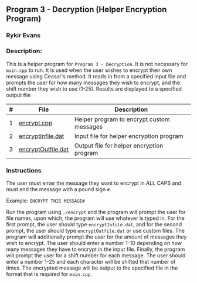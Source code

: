 ## Program 3 - Decryption (Helper Encryption Program)
### Rykir Evans
### Description:

This is a helper program for `Program 3 - Decryption`. It is not necessary for `main.cpp` to run. It is used when the user wishes to encrypt their own message using Ceasar's method. It reads in from a specified input file and prompts the user for how many messages they wish to encrypt, and the shift number they wish to use (1-25). Results are displayed to a specified output file

|   #   | File                                           | Description                                              |
| :---: | ---------------------------------------------- | -------------------------------------------------------- |
|   1   | [encrypt.cpp](./encrypt.cpp)                   | Helper program to encrypt custom messages                |
|   2   | [encryptInfile.dat](./encryptInfile.dat)       | Input file for helper encryption program                 |
|   3   | [encryptOutfile.dat](./encryptOutfile.dat)     | Output file for helper encryption program                |


### Instructions
The user must enter the message they want to encrypt in ALL CAPS and must end the message with a pound sign `#`.

Example: `ENCRYPT THIS MESSAGE#` 

Run the program using `./encrypt` and the program will prompt the user for file names, upon which, the program will use whatever is typed in. For the first prompt, the user should type `encryptInfile.dat`, and for the second prompt, the user should type `encryptOutfile.dat` or use custom files. The program will additionally prompt the user for the amount of messages they wish to encrypt. The user should enter a number 1-10 depending on how many messages they have to encrypt in the input file. Finally, the program will prompt the user for a shift number for  each message. The user should enter a number 1-25 and each character will be shifted that number of times. The encrypted message will be output to the specified file in the format that is required for `main.cpp`.